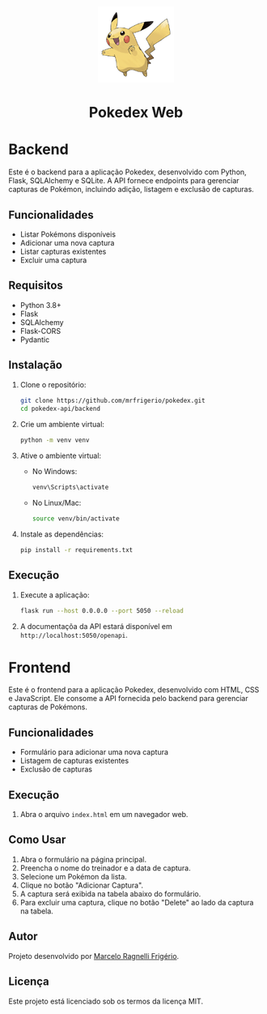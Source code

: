 <p align="center">
  <img src="https://raw.githubusercontent.com/PokeAPI/sprites/master/sprites/pokemon/other/official-artwork/25.png" alt="Pokemon Logo" width="150">
</p>

<h1 align="center">
 Pokedex Web
</h1>

# Backend

Este é o backend para a aplicação Pokedex, desenvolvido com Python, Flask, SQLAlchemy e SQLite. A API fornece endpoints para gerenciar capturas de Pokémon, incluindo adição, listagem e exclusão de capturas.

## Funcionalidades

- Listar Pokémons disponíveis
- Adicionar uma nova captura
- Listar capturas existentes
- Excluir uma captura

## Requisitos

- Python 3.8+
- Flask
- SQLAlchemy
- Flask-CORS
- Pydantic

## Instalação

1. Clone o repositório:

   ```bash
   git clone https://github.com/mrfrigerio/pokedex.git
   cd pokedex-api/backend
   ```

2. Crie um ambiente virtual:

   ```bash
   python -m venv venv
   ```

3. Ative o ambiente virtual:

   - No Windows:
     ```bash
     venv\Scripts\activate
     ```
   - No Linux/Mac:
     ```bash
     source venv/bin/activate
     ```

4. Instale as dependências:
   ```bash
   pip install -r requirements.txt
   ```

## Execução

1. Execute a aplicação:

   ```bash
   flask run --host 0.0.0.0 --port 5050 --reload
   ```

2. A documentaçõa da API estará disponível em `http://localhost:5050/openapi`.

# Frontend

Este é o frontend para a aplicação Pokedex, desenvolvido com HTML, CSS e JavaScript. Ele consome a API fornecida pelo backend para gerenciar capturas de Pokémons.

## Funcionalidades

- Formulário para adicionar uma nova captura
- Listagem de capturas existentes
- Exclusão de capturas

## Execução

1. Abra o arquivo `index.html` em um navegador web.

## Como Usar

1. Abra o formulário na página principal.
2. Preencha o nome do treinador e a data de captura.
3. Selecione um Pokémon da lista.
4. Clique no botão "Adicionar Captura".
5. A captura será exibida na tabela abaixo do formulário.
6. Para excluir uma captura, clique no botão "Delete" ao lado da captura na tabela.

## Autor

Projeto desenvolvido por [Marcelo Ragnelli Frigério](https://www.linkedin.com/in/marceloragnelli/).

## Licença

Este projeto está licenciado sob os termos da licença MIT.
